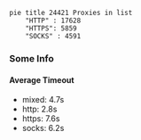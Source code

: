
```mermaid
pie title 24421 Proxies in list
    "HTTP" : 17628
    "HTTPS": 5859
    "SOCKS" : 4591
```

### Some Info
#### Average Timeout

- mixed: 4.7s
- http: 2.8s
- https: 7.6s
- socks: 6.2s